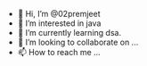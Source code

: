 - 👋 Hi, I’m @02premjeet
- 👀 I’m interested in java
- 🌱 I’m currently learning dsa.
- 💞️ I’m looking to collaborate on ...
- 📫 How to reach me ...

<!---
02premjeet/02premjeet is a ✨ special ✨ repository because its `README.md` (this file) appears on your GitHub profile.
You can click the Preview link to take a look at your changes.
--->
